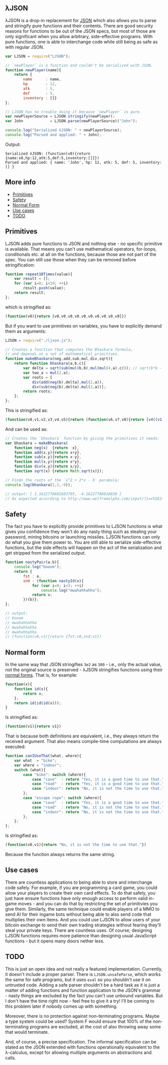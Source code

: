 ## λJSON 

λJSON is a drop-in replacement for [JSON](http://www.json.org) which also allows you to parse and stringify pure functions and their contents. There are good security reasons for functions to be out of the JSON specs, but most of those are only significant when you allow arbitrary, side-effective programs. With pure functions, one is able to interchange code while still being as safe as with regular JSON.

```JavaScript
var LJSON = require("LJSON");

// `newPlayer` is a function and couldn't be serialized with JSON.
function newPlayer(name){
    return {
        name      : name,
        hp        : 12,
        atk       : 5,
        def       : 5,
        inventory : []}
};

// LJSON has no trouble doing it because `newPlayer` is pure.
var newPlayerSource = LJSON.stringify(newPlayer); 
var John            = LJSON.parse(newPlayerSource)("John");

console.log("Serialized λJSON: " + newPlayerSource);
console.log("Parsed and applied: " + John);
```

Output:

    Serialized λJSON: (function(v0){return {name:v0,hp:12,atk:5,def:5,inventory:[]}})
    Parsed and applied: { name: 'John', hp: 12, atk: 5, def: 5, inventory: [] }

## More info

- [Primitives](#primitives)
- [Safety](#safety)
- [Normal Form](#normal-form)
- [Use cases](#use-cases)
- [TODO](#todo)

## Primitives

LJSON adds pure functions to JSON and nothing else - no specific primitive is available. That means you can't use mathematical operators, for-loops, conditionals etc. at all on the functions, because those are not part of the spec. You can still use those when they can be removed before stringification:

```JavaScript
function repeat10Times(value){
    var result = [];
    for (var i=0; i<10; ++i)
        result.push(value);
    return result;
};
```

which is stringified as:

```javascript
(function(v0){return [v0,v0,v0,v0,v0,v0,v0,v0,v0,v0]})
```

But if you want to use primitives on variables, you have to explicitly demand them as arguments:

```JavaScript
LJSON = require("./ljson.js");

// Creates a function that computes the Bhaskara formula, 
// and depends on a set of mathematical primitives.
function makeBhaskara(neg,add,sub,mul,div,sqrt){
    return function bhaskara(a,b,c){
        var delta = sqrt(sub(mul(b,b),mul(mul(4,a),c))); // sqrt(b*b - 4*a*c)
        var two_a = mul(2,a);
        var roots = [
            div(add(neg(b),delta),mul(2,a)),
            div(sub(neg(b),delta),mul(2,a))];
        return roots;
    };
};
```

This is stringified as:

```javascript
(function(v0,v1,v2,v3,v4,v5){return (function(v6,v7,v8){return [v4((v1((v0((v7)),v5((v2((v3((v7,v7)),v3((v3((4,v6)),v8)))))))),v3((2,v6)))),v4((v2((v0((v7)),v5((v2((v3((v7,v7)),v3((v3((4,v6)),v8)))))))),v3((2,v6))))]})})
```

And can be used as:

```javascript
// Creates the `bhaskara` function by giving the primitives it needs:
var bhaskara = makeBhaskara(
    function neg(x)  {return -x},
    function add(x,y){return x+y},
    function sub(x,y){return x-y},
    function mul(x,y){return x*y},
    function div(x,y){return x/y},
    function sqrt(x) {return Math.sqrt(x)});

// Finds the roots of the `x^2 + 2*x - 9` parabola:
console.log(bhaskara(1,2,-9));

// output: [ 2.1622776601683795, -4.16227766016838 ]
// As expected according to http://www.wolframalpha.com/input/?i=x%5E2+%2B+2*x+-+9+%3D+0
```

## Safety

The fact you have to explicitly provide primitives to LJSON functions is what gives you confidence they won't do any nasty thing such as stealing your password, mining bitcoins or launching missiles. LJSON functions can only do what you give them power to. You are still able to serialize side-effective functions, but the side effects will happen on the act of the serialization and get stripped from the serialized output.

```JavaScript
function nastyPair(a,b){
    console.log("booom");
    return { 
        fst : a, 
        snd : (function nastyId(x){
            for (var i=0; i<3; ++i)
                console.log("mwahahhahha");
            return x;
        })(b)};
};

// output: 
// booom
// mwahahhahha
// mwahahhahha
// mwahahhahha
// (function(v0,v1){return {fst:v0,snd:v1})
```

## Normal form

In the same way that JSON stringifies `3e2` as `300` - i.e., only the actual value, not the original source is preserved - λJSON stringifies functions using their [normal forms](https://en.wikipedia.org/wiki/Normal_form_(abstract_rewriting)). That is, for example:

```javascript
function(x){
    function id(x){
        return x;
    };
    return id(id(id(x)));
}
```

Is stringified as:
    
```javascript
(function(v1){return v1})
```
    
That is because both definitions are equivalent, i.e., they always return the received argument. That also means compile-time computations are always executed:

```javascript
function canIUseThat(what, where){
    var what  = "bike";
    var where = "indoor";
    switch (what){
        case "bike": switch (where){
            case "cave"  : return "Yes, it is a good time to use that."
            case "road"  : return "Yes, it is a good time to use that."
            case "indoor": return "No, it is not the time to use that."
        };
        case "escape rope": switch (where){
            case "cave"  : return "Yes, it is a good time to use that."
            case "road"  : return "No, it is not the time to use that."
            case "indoor": return "No, it is not the time to use that."
        };
    };
};
```

Is stringified as:

```javascript
(function(v0,v1){return "No, it is not the time to use that."})
```

Because the function always returns the same string.

## Use cases

There are countless applications to being able to store and interchange code safely. For example, if you are programming a card game, you could allow your players to create their own card effects. To do that safely, you just have ensure functions have only enough access to perform valid in-game moves - and you can do that by restricting the set of primitivies you give them. Similarly, the same technique could enable players of a MMO to send AI for their ingame bots without being able to also send code that multiplies their own items. And you could use LJSON to allow users of your bitcoin exchange to send their own trading strategies without fearing they'll steal your private keys. There are countless uses. Of course, designing LJSON functions requires more patience than designing usual JavaScript functions - but it opens many doors nether less.

## TODO

This is just an open idea and not really a featured implementation. Currently, it doesn't include a proper parser. There is `LJSON.unsafeParse`, which works the same for safe programs, but it uses `eval` so you shouldn't use it on untrusted code. Adding a safe parser shouldn't be a hard task as it is just a matter of adding functions and function application to the JSON's grammar - nasty things are excluded by the fact you can't use unbound variables. But I don't have the time right now - feel free to give it a try! I'll be coming to this problem later if nobody comes up with something.

Moreover, there is no protection against non-terminating programs. Maybe a type system could be used? System F would ensure that 100% of the non-terminating programs are excluded, at the cost of also throwing away some that would terminate.

And, of course, a precise specification. The informal specification can be stated as the JSON extended with functions operationally equivalent to the λ-calculus, except for allowing multiple arguments on abstractions and calls.
